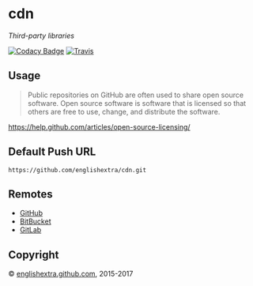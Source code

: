 # cdn

*Third-party libraries*

[![Codacy Badge](https://api.codacy.com/project/badge/Grade/af68cd814a414fffb2596b2979aeba8b)](https://www.codacy.com/app/englishextra/cdn?utm_source=github.com&utm_medium=referral&utm_content=englishextra/cdn&utm_campaign=badger)
[![Travis](https://img.shields.io/travis/englishextra/cdn.svg)](https://github.com/englishextra/cdn)

## Usage

> Public repositories on GitHub are often used to share open source software. Open source software is software that is licensed so that others are free to use, change, and distribute the software.

<https://help.github.com/articles/open-source-licensing/>

## Default Push URL

```
https://github.com/englishextra/cdn.git
```

## Remotes

* [GitHub](https://github.com/englishextra/cdn)
* [BitBucket](https://bitbucket.org/englishextra/cdn)
* [GitLab](https://gitlab.com/englishextra/cdn)

## Copyright

© [englishextra.github.com](https://englishextra.github.com/), 2015-2017

